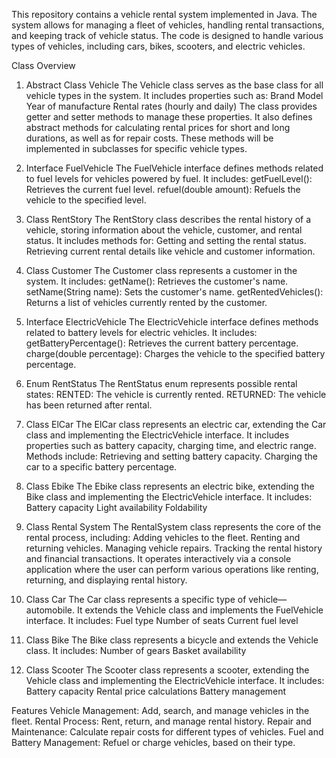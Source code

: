 This repository contains a vehicle rental system implemented in Java. The system allows for managing a fleet of vehicles, handling rental transactions, and keeping track of vehicle status. The code is designed to handle various types of vehicles, including cars, bikes, scooters, and electric vehicles.

Class Overview

1. Abstract Class Vehicle
The Vehicle class serves as the base class for all vehicle types in the system. It includes properties such as:
Brand
Model
Year of manufacture
Rental rates (hourly and daily)
The class provides getter and setter methods to manage these properties. It also defines abstract methods for calculating rental prices for short and long durations, as well as for repair costs. These methods will be implemented in subclasses for specific vehicle types.

2. Interface FuelVehicle
The FuelVehicle interface defines methods related to fuel levels for vehicles powered by fuel. It includes:
getFuelLevel(): Retrieves the current fuel level.
refuel(double amount): Refuels the vehicle to the specified level.

4. Class RentStory
The RentStory class describes the rental history of a vehicle, storing information about the vehicle, customer, and rental status. It includes methods for:
Getting and setting the rental status.
Retrieving current rental details like vehicle and customer information.

4. Class Customer
The Customer class represents a customer in the system. It includes:
getName(): Retrieves the customer's name.
setName(String name): Sets the customer's name.
getRentedVehicles(): Returns a list of vehicles currently rented by the customer.

6. Interface ElectricVehicle
The ElectricVehicle interface defines methods related to battery levels for electric vehicles. It includes:
getBatteryPercentage(): Retrieves the current battery percentage.
charge(double percentage): Charges the vehicle to the specified battery percentage.

6. Enum RentStatus
The RentStatus enum represents possible rental states:
RENTED: The vehicle is currently rented.
RETURNED: The vehicle has been returned after rental.

8. Class ElCar
The ElCar class represents an electric car, extending the Car class and implementing the ElectricVehicle interface. It includes properties such as battery capacity, charging time, and electric range. Methods include:
Retrieving and setting battery capacity.
Charging the car to a specific battery percentage.

8. Class Ebike
The Ebike class represents an electric bike, extending the Bike class and implementing the ElectricVehicle interface. It includes:
Battery capacity
Light availability
Foldability

10. Class Rental System
The RentalSystem class represents the core of the rental process, including:
Adding vehicles to the fleet.
Renting and returning vehicles.
Managing vehicle repairs.
Tracking the rental history and financial transactions.
It operates interactively via a console application where the user can perform various operations like renting, returning, and displaying rental history.

10. Class Car
The Car class represents a specific type of vehicle—automobile. It extends the Vehicle class and implements the FuelVehicle interface. It includes:
Fuel type
Number of seats
Current fuel level

12. Class Bike
The Bike class represents a bicycle and extends the Vehicle class. It includes:
Number of gears
Basket availability

12. Class Scooter
The Scooter class represents a scooter, extending the Vehicle class and implementing the ElectricVehicle interface. It includes:
Battery capacity
Rental price calculations
Battery management

Features
Vehicle Management: Add, search, and manage vehicles in the fleet.
Rental Process: Rent, return, and manage rental history.
Repair and Maintenance: Calculate repair costs for different types of vehicles.
Fuel and Battery Management: Refuel or charge vehicles, based on their type.
